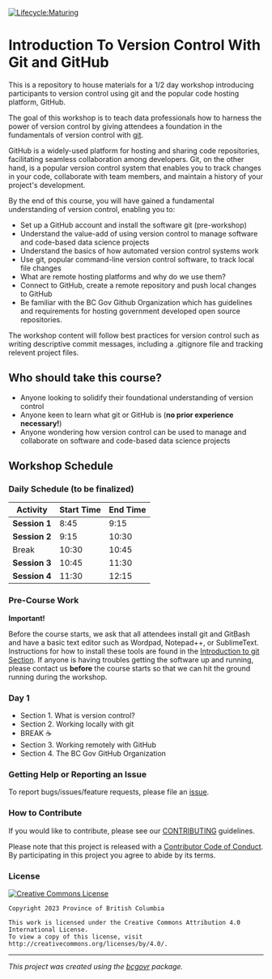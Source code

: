 [![Lifecycle:Maturing](https://img.shields.io/badge/Lifecycle-Maturing-007EC6)](<Redirect-URL>)

Introduction To Version Control With Git and GitHub
============================

This is a repository to house materials for a 1/2 day workshop introducing participants to version control using git and the popular code hosting platform, GitHub.

The goal of this workshop is to teach data professionals how to harness the power of version control by giving attendees a foundation in the fundamentals of version control with [git](https://git-scm.com).

GitHub is a widely-used platform for hosting and sharing code repositories, facilitating seamless collaboration among developers.  Git, on the other hand, is a popular version control system that enables you to track changes in your code, collaborate with team members, and maintain a history of your project's development. 

By the end of this course, you will have gained a fundamental understanding of version control, enabling you to:

- Set up a GitHub account and install the software git (pre-workshop)
- Understand the value-add of using version control to manage software and code-based data science projects
- Understand the basics of how automated version control systems work
- Use git, popular command-line version control software, to track local file changes
- What are remote hosting platforms and why do we use them?
- Connect to GitHub, create a remote repository and push local changes to GitHub
- Be familiar with the BC Gov Github Organization which has guidelines and requirements for hosting government developed open source repositories. 

The workshop content will follow best practices for version control such as writing descriptive commit messages, including a .gitignore file and tracking relevent project files.

## Who should take this course?

 * Anyone looking to solidify their foundational understanding of version control
 * Anyone keen to learn what git or GitHub is (**no prior experience necessary!**)
 * Anyone wondering how version control can be used to manage and collaborate on software and code-based data science projects


## Workshop Schedule

### Daily Schedule (**to be finalized**)

| Activity      | Start Time | End Time |
| ------------- | ---------- | -------- |
| **Session 1** | 8:45       | 9:15     |
| **Session 2** | 9:15       | 10:30    |
| Break         | 10:30      | 10:45    |
| **Session 3** | 10:45      | 11:30    |
| **Session 4** | 11:30      | 12:15    |

### Pre-Course Work

**Important!**

Before the course starts, we ask that all attendees install git and GitBash and have a basic text editor such as Wordpad, Notepad++, or SublimeText. Instructions for how to install these tools are found in the [Introduction to git Section](). If anyone is having troubles getting the software up and running, please contact us **before** the course starts so that we can hit the ground running during the workshop. 

### Day 1

 * Section 1. What is version control?
 * Section 2. Working locally with git
 * BREAK ☕
 * Section 3. Working remotely with GitHub
 * Section 4. The BC Gov GitHub Organization

### Getting Help or Reporting an Issue

To report bugs/issues/feature requests, please file an [issue](https://github.com/bcgov/ds-intro-to-git/issues/).

### How to Contribute

If you would like to contribute, please see our [CONTRIBUTING](CONTRIBUTING.md) guidelines.

Please note that this project is released with a [Contributor Code of Conduct](CODE_OF_CONDUCT.md). By participating in this project you agree to abide by its terms.

### License

[![Creative Commons License](https://i.creativecommons.org/l/by/4.0/88x31.png)](http://creativecommons.org/licenses/by/4.0/)

```
Copyright 2023 Province of British Columbia

This work is licensed under the Creative Commons Attribution 4.0 International License.
To view a copy of this license, visit http://creativecommons.org/licenses/by/4.0/.
```
---
*This project was created using the [bcgovr](https://github.com/bcgov/bcgovr) package.* 

